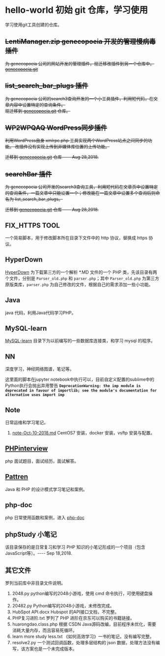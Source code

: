 # hello-world 初始 git 仓库，学习使用 #
学习使用git工具创建的仓库。
<s>
## LentiManager.zip genecopoeia 开发的管理慢病毒插件 ##
为 genecopoeia 公司的网站开发的管理插件，现迁移改插件到另一个仓库中。 [genecopoeia.git](https://github.com/huimingdeng/genecopoeia)</s>
<s>
## list_search_bar_plugs 插件 ##
为 genecopoeia 公司的search3查询开发的一个小工具插件，利用短代码，在文章内容中设置特定的查询条件。<br>
现迁移到 [genecopoeia.git](http://https://github.com/huimingdeng/genecopoeia) 仓库。
</s><s>
## WP2WPQAQ WordPress同步插件 ##
利用WordPress自身 xmlrpc.php 工具实现两个WordPress站点之间同步的功能。 改插件没有实现上传到非媒体库位置的上传功能。

迁移到 [genecopoeia.git](https://github.com/huimingdeng/genecopoeia) 仓库 ---- Aug 28,2018.
</s><s>
## searchBar 插件 ##
为 genecopoeia 公司开发的search3查询工具，利用短代码在文章页中设置特定的查询条件，一篇文章中只能设置一个；修改能在一篇文章中设置多个查询后则命名为 list_search_bar_plugs。

迁移到 [genecopoeia.git](https://github.com/huimingdeng/genecopoeia) 仓库 ---- Aug 28,2018.
</s>

## FIX_HTTPS TOOL ##
一个简易脚本，用于修改脚本所在目录下文件中的 http 协议，替换成 https 协议。

## HyperDown ##
[HyperDown](https://github.com/huimingdeng/hello-world/tree/master/HyperDown "md 文件解析PHP类") 为下载第三方的一个解析 *.MD 文件的一个 PHP 类，先该目录有两个文件，分别是 `Parser_old.php` 和 `parser.php`；其中 `Parser_old.php` 为第三方原版类库，`parser.php` 为自己修改的文件，根据自己的需求添加一些小功能。

## Java ##
java 代码，利用Java代码学习PHP。

## MySQL-learn ##
[MySQL-learn](https://github.com/huimingdeng/hello-world/tree/master/MySQL-learn "MySQL类库和学习程序") 目录下为以前编写的一些数据库连接类，和学习 mysql 的程序。

## NN ##
深度学习，神经网络图谱，笔记等。

这里面的脚本在jupyter notebook中执行可以，目前自定义配置的sublime中的Python执行会抛出弃用警告 **`DeprecationWarning: the imp module is deprecated in favour of importlib; see the module's documentation for alternative uses import imp`**

## Note ##
日常运维和学习笔记。

1. [note-Oct-10-2018.md](https://github.com/huimingdeng/hello-world/blob/master/Note/note-Oct-10-2018.md "note-Oct-10-2018") CentOS7 安装，docker 安装，vsftp 安装与配置。

## [PHPinterview](https://github.com/huimingdeng/hello-world/tree/master/PHPinterview "PHP面试") ##
php 面试题目，面试经历，面试解答。

## [Pattren](https://github.com/huimingdeng/hello-world/tree/master/Pattren "设计模式") ##
Java 和 PHP 的设计模式学习笔记和案例。

## php-doc ##
php 日常使用函数和案例，进入 [php-doc](https://github.com/huimingdeng/hello-world/tree/master/php-doc)


## phpStudy 小笔记 ##
该目录保存的是日常复习和学习 PHP 知识的小笔记形成的一个项目（包含JavaScript等）。---- Sep 18,2018.


## 其它文件 ##
罗列当前库中非目录文件说明。

1. 2048.py python编写的2048小游戏，使用 cmd 命令执行，可使用键盘操作。
2. 20482.py Python编写的2048小游戏，未修改完成。
3. HubSpot API.docx Hubspot 的API接口文档，不完整。
4. PHP复习进阶.txt 罗列了 PHP 进阶在京东可以购买的书籍链接。
5. huarongdao.class.php 根据 CSDN Java源码改编，目前程序未优化，需要消耗大量内存，而且容易死循环。
6. learn more study less.txt 《如何高效学习》一书的笔记，没有编写完整。
7. resolve2.py 一个测试回调函数，处理多层结构的 json 数据，处理方法没有编写，该方案也是一个未完成版本。